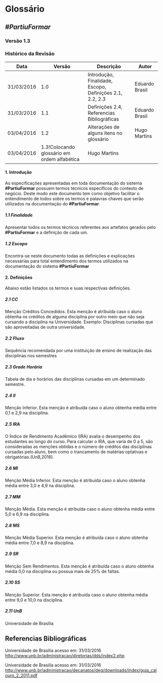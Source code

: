 # **Glossário**

##  ***#PartiuFormar***
   
### **Versão 1.3**

### Histórico da Revisão
Data|Versão|Descrição|Autor
-----|------|---------|-------
31/03/2016|1.0|Introdução, Finalidade, Escopo, Definições 2.1, 2.2, 2.3|Eduardo Brasil
31/03/2016|1.1|Definições 2.4, Referencias Bibliográficas |Eduardo Brasil
03/04/2016|1.2|Alterações de alguns itens no glossário|Hugo Martins
03/04/2016|1.3!Colocando glossário em ordem alfabética|Hugo Martins

#### 1. Introdução

As especificações apresentadas em toda documentação do sistema **#PartiuFormar** possuem termos técnicos específicos do contexto de negócio. Deste modo este documento tem como objetivo facilitar o entendimento de todos sobre os termos e palavras chaves que serão utilizados na documentação do **#PartiuFormar**.

##### 1.1 Finalidade
Apresentar todos os termos técnicos referentes aos artefatos gerados pelo **#PartiuFormar** e a definição de cada um.   

##### 1.2 Escopo

Encontra-se neste documento todas as definições e explicações necessárias para total entendimento dos termos utilizados na documentação do sistema **#PartiuFormar**

#### 2. Definições

Abaixo estão listados os termos e suas respectivas definições.

##### 2.1 CC

Menção Créditos Concedidos. Esta menção é atribuída caso o aluno obtenha os créditos de alguma disciplina por outro meio que não seja cursando a disciplina na Universidade. Exemplo: Disciplinas cursadas que são aproveitadas de outra universidade.


##### 2.2 Fluxo

Sequência recomendada por uma instituição de ensino de realização das disciplinas nos semestres

##### 2.3 Grade Horária

Tabela de dia e horários das disciplinas cursadas em um determinado semestre.

##### 2.4 II

Menção Inferior. Esta menção é atribuída caso o aluno obtenha média entre 0,1 e 2,9 na disciplina.

##### 2.5 IRA

O Índice de Rendimento Acadêmico (IRA) avalia o desempenho dos estudantes ao longo do curso. Para calcular o IRA, que varia de 0 a 5, são consideradas as menções obtidas e o número de créditos das disciplinas cursadas pelo aluno, bem como o trancamento de matérias optativas e obrigatórias.(UnB,2016).


##### 2.6 MI

Menção Média Inferior. Esta menção é atribuída caso o aluno obtenha média entre 3,0 e 4,9 na disciplina.

##### 2.7 MM

Menção Média. Esta menção é atribuída caso o aluno obtenha média entre 5,0 e 6,9 na disciplina.

##### 2.8 MS

Menção Média Superior. Esta menção é atribuída caso o aluno obtenha média entre 7,0 e 8,9 na disciplina.

##### 2.9 SR

Menção Sem Rendimentos. Esta menção é atribuída caso o aluno obtenha média 0,0 na disciplina ou possua mais de 25% de faltas.

##### 2.10 SS

Menção Superior. Esta menção é atribuída caso o aluno obtenha média entre 9,0 e 10,0 na disciplina.

##### 2.11 UnB

Universidade de Brasília

## Referencias Bibliográficas

Universidade de Brasilia acesso em: 31/03/2016 <http://www.unb.br/administracao/diretorias/dds/index2.php>

Universidade de Brasilia acesso em: 31/03/2016 <http://www.unb.br/administracao/decanatos/deg/downloads/index/guia_calouro_2_2011.pdf>